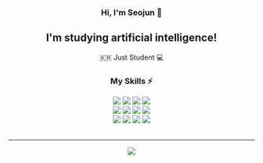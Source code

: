 <div width="100%" height="100%" align="center">
  
### Hi, I'm Seojun 👋
## I'm studying artificial intelligence!

🇰🇷 Just Student 💻

### My Skills ⚡

  <div class="language" width="100">
  <img src="https://img.shields.io/badge/Python-3776AB?style=for-the-badge&logo=python&logoColor=white" />
  <img src="https://img.shields.io/badge/Swift-orange?style=for-the-badge&logo=Swift&logoColor=white"/>
  <img src="https://img.shields.io/badge/Android-3DDC84?style=for-the-badge&logo=AndroidStudio&logoColor=white" />
  <img src="https://img.shields.io/badge/Java-red ?style=for-the-badge&logo=Java&logoColor=white" />
  </div>
<div>
  <img src="https://img.shields.io/badge/HTML5-E34F26?style=for-the-badge&logo=html5&logoColor=white" />
  <img src="https://img.shields.io/badge/CSS3-1572B6?style=for-the-badge&logo=css3&logoColor=white" />
  <img src="https://img.shields.io/badge/JavaScript-F7DF1E?style=for-the-badge&logo=javascript&logoColor=black" />
  <img src="https://img.shields.io/badge/TypeScript-007ACC?style=for-the-badge&logo=typescript&logoColor=white" />
</div>
<div>
<img src="https://img.shields.io/badge/Linux-yellow?style=for-the-badge&logo=Linux&logoColor=white"/>
<img src="https://img.shields.io/badge/Flutter-blue?style=for-the-badge&logo=Flutter&logoColor=white"/>
<img src="https://img.shields.io/badge/React-blue?style=for-the-badge&logo=React&logoColor=white"/>
<img src="https://img.shields.io/badge/PHP-purple?style=for-the-badge&logo=PHP&logoColor=white"/>
<br><br>
  <hr>
<div>
<img src="https://github-readme-stats.vercel.app/api?username=Chloekkk&theme=blue-green" />
  </div>
